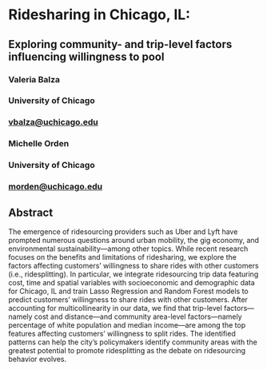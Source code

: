 # Ridesharing in Chicago, IL:
## Exploring community- and trip-level factors influencing willingness to pool

### Valeria Balza
### University of Chicago
### vbalza@uchicago.edu

### Michelle Orden
### University of Chicago
### morden@uchicago.edu

## Abstract
The emergence of ridesourcing providers such as Uber and Lyft have prompted
numerous questions around urban mobility, the gig economy, and environmental
sustainability—among other topics. While recent research focuses on the benefits
and limitations of ridesharing, we explore the factors affecting customers’ willingness
to share rides with other customers (i.e., ridesplitting). In particular, we
integrate ridesourcing trip data featuring cost, time and spatial variables with socioeconomic
and demographic data for Chicago, IL and train Lasso Regression and
Random Forest models to predict customers’ willingness to share rides with other
customers. After accounting for multicollinearity in our data, we find that trip-level
factors—namely cost and distance—and community area-level factors—namely
percentage of white population and median income—are among the top features
affecting customers’ willingness to split rides. The identified patterns can help
the city’s policymakers identify community areas with the greatest potential to
promote ridesplitting as the debate on ridesourcing behavior evolves.
